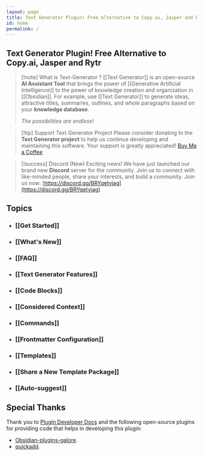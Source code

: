 ```yaml
---
layout: page
title: Text Generator Plugin! Free Alternative to Copy.ai, Jasper and Rytr
id: home
permalink: /
---
```

## Text Generator Plugin! Free Alternative to Copy.ai, Jasper and Rytr

> [!note] What is Text-Generator ?
> [[Text Generator]] is an open-source **AI Assistant Tool** that brings the power of [[Generative Artificial Intelligence]] to the power of  knowledge creation and organization in [[Obsidian]].
>  For example, use [[Text Generator]] to generate ideas, attractive titles, summaries, outlines, and whole paragraphs based on your **knowledge database**. 
>  
>  *The possibilities are endless!*

> [!tip] Support Text Generator Project
> Please consider donating to the **Text Generator project** to help us continue developing and maintaining this software. Your support is greatly appreciated! [Buy Me a Coffee](https://www.buymeacoffee.com/haouarine)

> [!success] Discord (New)
> Exciting news! We have just launched our brand new **Discord** server for the community. Join us to connect with like-minded people, share your interests, and build a community. 
>  Join us now: [https://discord.gg/BRYqetyjag](https://discord.gg/BRYqetyjag)

## Topics
* ### [[Get Started]]
* ### [[What's New]]
* ### [[FAQ]]
* ### [[Text Generator Features]]
* ### [[Code Blocks]]
* ### [[Considered Context]]
* ### [[Commands]]
* ### [[Frontmatter Configuration]]
* ### [[Templates]]
* ### [[Share a New Template Package]]
* ### [[Auto-suggest]]

## Special Thanks
Thank you to [Plugin Developer Docs](https://marcus.se.net/obsidian-plugin-docs/) and the following open-source plugins for providing code that helps in developing this plugin:
- [Obsidian-plugins-galore](https://github.com/plugins-galore/obsidian-plugins-galore).
- [quickadd](https://github.com/chhoumann/quickadd).
